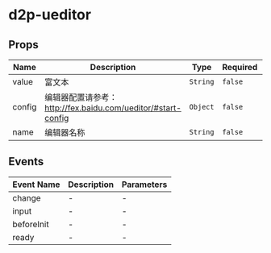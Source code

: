 # d2p-ueditor

## Props

<!-- @vuese:d2p-ueditor:props:start -->
|Name|Description|Type|Required|Default|
|---|---|---|---|---|
|value|富文本|`String`|`false`|''|
|config|编辑器配置请参考：http://fex.baidu.com/ueditor/#start-config|`Object`|`false`|[object Object]|
|name|编辑器名称|`String`|`false`|''|

<!-- @vuese:d2p-ueditor:props:end -->


## Events

<!-- @vuese:d2p-ueditor:events:start -->
|Event Name|Description|Parameters|
|---|---|---|
|change|-|-|
|input|-|-|
|beforeInit|-|-|
|ready|-|-|

<!-- @vuese:d2p-ueditor:events:end -->


